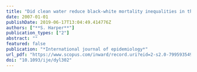 ```yaml
---
title: "Did clean water reduce black-white mortality inequalities in the United States? Water, race, and disease."
date: 2007-01-01
publishDate: 2019-06-17T13:04:49.414776Z
authors: ["**S. Harper**"]
publication_types: ["2"]
abstract: ""
featured: false
publication: "*International journal of epidemiology*"
url_pdf: "https://www.scopus.com/inward/record.uri?eid=2-s2.0-79959354906&doi=10.1093%2fije%2fdyl302&partnerID=40&md5=fefd3511f82dd86b8f1ea9b5c6c787da"
doi: "10.1093/ije/dyl302"
---
```


